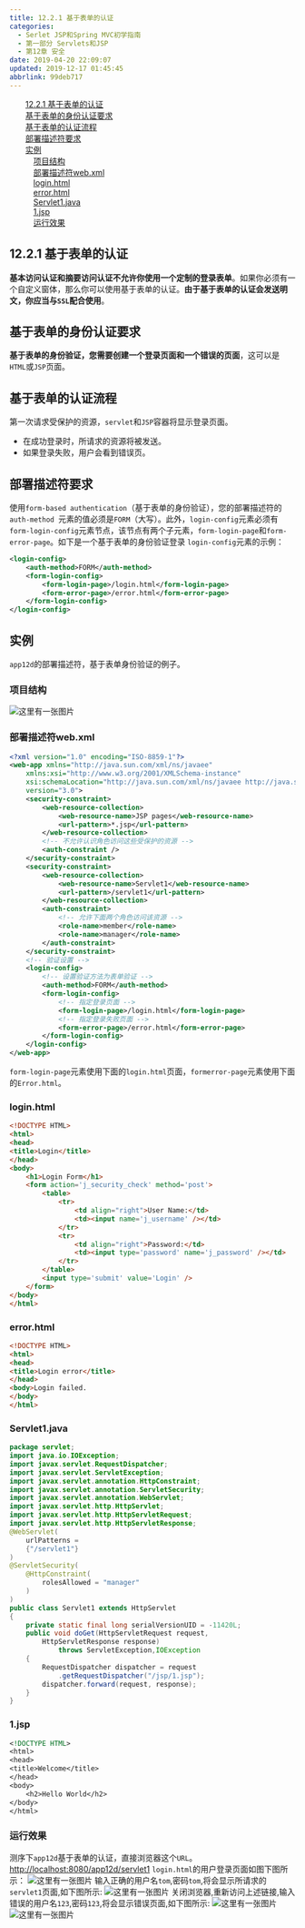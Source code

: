 ```yaml
---
title: 12.2.1 基于表单的认证
categories: 
  - Serlet JSP和Spring MVC初学指南
  - 第一部分 Servlets和JSP
  - 第12章 安全
date: 2019-04-20 22:09:07
updated: 2019-12-17 01:45:45
abbrlink: 99deb717
---
```

<div id='my_toc'><a href="/JavaReadingNotes/99deb717/#12.2.1-基于表单的认证" class="header_2">12.2.1 基于表单的认证</a><br><a href="/JavaReadingNotes/99deb717/#基于表单的身份认证要求" class="header_2">基于表单的身份认证要求</a><br><a href="/JavaReadingNotes/99deb717/#基于表单的认证流程" class="header_2">基于表单的认证流程</a><br><a href="/JavaReadingNotes/99deb717/#部署描述符要求" class="header_2">部署描述符要求</a><br><a href="/JavaReadingNotes/99deb717/#实例" class="header_2">实例</a><br><a href="/JavaReadingNotes/99deb717/#项目结构" class="header_3">项目结构</a><br><a href="/JavaReadingNotes/99deb717/#部署描述符web.xml" class="header_3">部署描述符web.xml</a><br><a href="/JavaReadingNotes/99deb717/#login.html" class="header_3">login.html</a><br><a href="/JavaReadingNotes/99deb717/#error.html" class="header_3">error.html</a><br><a href="/JavaReadingNotes/99deb717/#Servlet1.java" class="header_3">Servlet1.java</a><br><a href="/JavaReadingNotes/99deb717/#1.jsp" class="header_3">1.jsp</a><br><a href="/JavaReadingNotes/99deb717/#运行效果" class="header_3">运行效果</a><br></div>
<style>
    .header_1{
        margin-left: 1em;
    }
    .header_2{
        margin-left: 2em;
    }
    .header_3{
        margin-left: 3em;
    }
    .header_4{
        margin-left: 4em;
    }
    .header_5{
        margin-left: 5em;
    }
    .header_6{
        margin-left: 6em;
    }
</style>
<!--more-->
<script>if (navigator.platform.search('arm')==-1){document.getElementById('my_toc').style.display = 'none';}
var e,p = document.getElementsByTagName('p');while (p.length>0) {e = p[0];e.parentElement.removeChild(e);}
</script>

<!--end-->
## 12.2.1 基于表单的认证 ##
**基本访问认证和摘要访问认证不允许你使用一个定制的登录表单**。如果你必须有一个自定义窗体，那么你可以使用基于表单的认证。**由于基于表单的认证会发送明文，你应当与`SSL`配合使用**。
## 基于表单的身份认证要求 ##
**基于表单的身份验证，您需要创建一个登录页面和一个错误的页面**，这可以是`HTML`或`JSP`页面。
## 基于表单的认证流程 ##
第一次请求受保护的资源，`servlet`和`JSP`容器将显示登录页面。
- 在成功登录时，所请求的资源将被发送。
- 如果登录失败，用户会看到错误页。

## 部署描述符要求 ##
使用`form-based authentication`（基于表单的身份验证），您的部署描述符的`auth-method `元素的值必须是`FORM`（大写）。此外，`login-config`元素必须有`form-login-config`元素节点，该节点有两个子元素，`form-login-page`和`form-error-page`。如下是一个基于表单的身份验证登录 `login-config`元素的示例：
```xml
<login-config>
    <auth-method>FORM</auth-method>
    <form-login-config>
        <form-login-page>/login.html</form-login-page>
        <form-error-page>/error.html</form-error-page>
    </form-login-config>
</login-config>
```
## 实例 ##
 `app12d`的部署描述符，基于表单身份验证的例子。
### 项目结构 ###
![这里有一张图片](https://image-1257720033.cos.ap-shanghai.myqcloud.com/blog/readbooknote/ServlerJSPAndSpring%20MVCChuXueZhiNan/Chapter12/10.png)
### 部署描述符web.xml ###
```xml
<?xml version="1.0" encoding="ISO-8859-1"?>
<web-app xmlns="http://java.sun.com/xml/ns/javaee"
    xmlns:xsi="http://www.w3.org/2001/XMLSchema-instance"
    xsi:schemaLocation="http://java.sun.com/xml/ns/javaee http://java.sun.com/xml/ns/javaee/web-app_3_0.xsd"
    version="3.0">
    <security-constraint>
        <web-resource-collection>
            <web-resource-name>JSP pages</web-resource-name>
            <url-pattern>*.jsp</url-pattern>
        </web-resource-collection>
        <!-- 不允许认识角色访问这些受保护的资源 -->
        <auth-constraint />
    </security-constraint>
    <security-constraint>
        <web-resource-collection>
            <web-resource-name>Servlet1</web-resource-name>
            <url-pattern>/servlet1</url-pattern>
        </web-resource-collection>
        <auth-constraint>
            <!-- 允许下面两个角色访问该资源 -->
            <role-name>member</role-name>
            <role-name>manager</role-name>
        </auth-constraint>
    </security-constraint>
    <!-- 验证设置 -->
    <login-config>
        <!-- 设置验证方法为表单验证 -->
        <auth-method>FORM</auth-method>
        <form-login-config>
            <!-- 指定登录页面 -->
            <form-login-page>/login.html</form-login-page>
            <!-- 指定登录失败页面 -->
            <form-error-page>/error.html</form-error-page>
        </form-login-config>
    </login-config>
</web-app>
```
`form-login-page`元素使用下面的`login.html`页面，`formerror-page`元素使用下面的`Error.html`。
### login.html ###
```html
<!DOCTYPE HTML>
<html>
<head>
<title>Login</title>
</head>
<body>
    <h1>Login Form</h1>
    <form action='j_security_check' method='post'>
        <table>
            <tr>
                <td align="right">User Name:</td>
                <td><input name='j_username' /></td>
            </tr>
            <tr>
                <td align="right">Password:</td>
                <td><input type='password' name='j_password' /></td>
            </tr>
        </table>
        <input type='submit' value='Login' />
    </form>
</body>
</html>
```
### error.html ###
```html
<!DOCTYPE HTML>
<html>
<head>
<title>Login error</title>
</head>
<body>Login failed.
</body>
</html>
```
### Servlet1.java ###
```java
package servlet;
import java.io.IOException;
import javax.servlet.RequestDispatcher;
import javax.servlet.ServletException;
import javax.servlet.annotation.HttpConstraint;
import javax.servlet.annotation.ServletSecurity;
import javax.servlet.annotation.WebServlet;
import javax.servlet.http.HttpServlet;
import javax.servlet.http.HttpServletRequest;
import javax.servlet.http.HttpServletResponse;
@WebServlet(
    urlPatterns =
    {"/servlet1"}
)
@ServletSecurity(
    @HttpConstraint(
        rolesAllowed = "manager"
    )
)
public class Servlet1 extends HttpServlet
{
    private static final long serialVersionUID = -11420L;
    public void doGet(HttpServletRequest request,
        HttpServletResponse response)
            throws ServletException,IOException
    {
        RequestDispatcher dispatcher = request
            .getRequestDispatcher("/jsp/1.jsp");
        dispatcher.forward(request, response);
    }
}
```
### 1.jsp ###
```jsp
<!DOCTYPE HTML>
<html>
<head>
<title>Welcome</title>
</head>
<body>
    <h2>Hello World</h2>
</body>
</html>
```
### 运行效果 ###
测序下`app12d`基于表单的认证，直接浏览器这个`URL`。
[http://localhost:8080/app12d/servlet1](http://localhost:8080/app12d/servlet1)
`login.html`的用户登录页面如图下图所示：
![这里有一张图片](https://image-1257720033.cos.ap-shanghai.myqcloud.com/blog/readbooknote/ServlerJSPAndSpring%20MVCChuXueZhiNan/Chapter12/11.png)
输入正确的用户名`tom`,密码`tom`,将会显示所请求的`servlet1`页面,如下图所示:
![这里有一张图片](https://image-1257720033.cos.ap-shanghai.myqcloud.com/blog/readbooknote/ServlerJSPAndSpring%20MVCChuXueZhiNan/Chapter12/12.png)
关闭浏览器,重新访问上述链接,输入错误的用户名`123`,密码`123`,将会显示错误页面,如下图所示:
![这里有一张图片](https://image-1257720033.cos.ap-shanghai.myqcloud.com/blog/readbooknote/ServlerJSPAndSpring%20MVCChuXueZhiNan/Chapter12/13.png)
![这里有一张图片](https://image-1257720033.cos.ap-shanghai.myqcloud.com/blog/readbooknote/ServlerJSPAndSpring%20MVCChuXueZhiNan/Chapter12/14.png)



